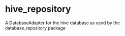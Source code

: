# hive_repository
A DatabaseAdapter for the hive database as used by the database_repository package

